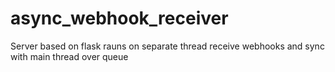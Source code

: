 # async_webhook_receiver
Server based on flask rauns on separate thread receive webhooks and sync with main thread over queue
